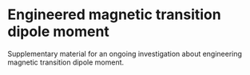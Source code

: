 # Engineered magnetic transition dipole moment
Supplementary material for an ongoing investigation about engineering magnetic transition dipole moment.
